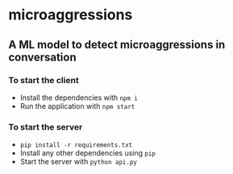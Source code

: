 # microaggressions

## A ML model to detect microaggressions in conversation

### To start the client

- Install the dependencies with `npm i`
- Run the application with `npm start`

### To start the server
- `pip install -r requirements.txt`
- Install any other dependencies using `pip`
- Start the server with `python api.py`
